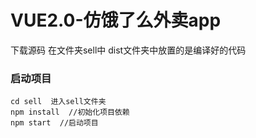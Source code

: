 # VUE2.0-仿饿了么外卖app
下载源码 在文件夹sell中
dist文件夹中放置的是编译好的代码
### 启动项目
```
cd sell  进入sell文件夹
npm install  //初始化项目依赖
npm start  //启动项目
```
